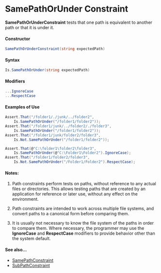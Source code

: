 # SamePathOrUnder Constraint


**SamePathOrUnderConstraint** tests that one path is equivalent to another path or that it is under it.

#### Constructor

```csharp
SamePathOrUnderConstraint(string expectedPath)
```

#### Syntax

```csharp
Is.SamePathOrUnder(string expectedPath)
```

#### Modifiers

```csharp
...IgnoreCase
...RespectCase
```

#### Examples of Use

```csharp
Assert.That("/folder1/./junk/../folder2",
	Is.SamePathOrUnder("/folder1/folder2"));
Assert.That("/folder1/junk/../folder2/./folder3",
	Is.SamePathOrUnder("/folder1/folder2"));
Assert.That("/folder1/junk/folder2/folder3",
	Is.Not.SamePathOrUnder("/folder1/folder2"));

Assert.That(@"C:\folder1\folder2\folder3",
	Is.SamePathOrUnder(@"C:\Folder1\Folder2").IgnoreCase);
Assert.That("/folder1/folder2/folder3",
	Is.Not.SamePathOrUnder("/Folder1/Folder2").RespectCase);
```

#### Notes:

1. Path constraints perform tests on paths, without reference to any
actual files or directories. This allows testing paths that are
created by an application for reference or later use, without 
any effect on the environment.
   
2. Path constraints are intended to work across multiple file systems,
and convert paths to a canonical form before comparing them. 

3. It is usually not necessary to know the file system of the paths
in order to compare them. Where necessary, the programmer may
use the **IgnoreCase** and **RespectCase** modifiers to provide 
behavior other than the system default.
      
#### See also...
 * [SamePathConstraint](SamePathConstraint.md)
 * [SubPathConstraint](SubPathConstraint.md)
